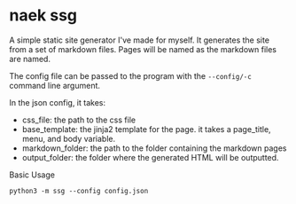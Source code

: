 # naek ssg

A simple static site generator I've made for myself. It generates the site from a set of markdown files. Pages will be named as the markdown files are named.

The config file can be passed to the program with the `--config/-c` command line argument.

In the json config, it takes:
- css_file: the path to the css file
- base_template: the jinja2 template for the page. it takes a page_title, menu, and body variable.
- markdown_folder: the path to the folder containing the markdown pages
- output_folder: the folder where the generated HTML will be outputted.

Basic Usage

`python3 -m ssg --config config.json`